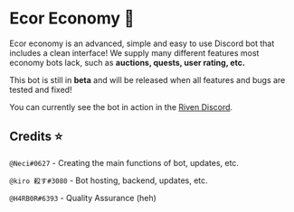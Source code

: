# Ecor Economy 🚀

Ecor economy is an advanced, simple and easy to use Discord bot that includes a clean interface! We supply many different features most economy bots lack, such as **auctions, quests, user rating, etc.**

This bot is still in __beta__ and will be released when all features and bugs are tested and fixed!

You can currently see the bot in action in the [Riven Discord](https://discord.gg/riven).

## Credits ⭐
`@Neci#0627` - Creating the main functions of bot, updates, etc.

`@kiro 殺す#3080` - Bot hosting, backend, updates, etc.

`@H4RB0R#6393` - Quality Assurance (heh)
